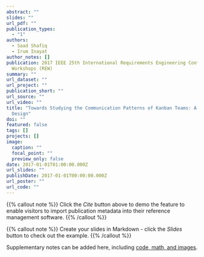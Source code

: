 ```yaml
---
abstract: ""
slides: ""
url_pdf: ""
publication_types:
  - "1"
authors:
  - Saad Shafiq
  - Irum Inayat
author_notes: []
publication: 2017 IEEE 25th International Requirements Engineering Conference
  Workshops (REW)
summary: ""
url_dataset: ""
url_project: ""
publication_short: ""
url_source: ""
url_video: ""
title: "Towards Studying the Communication Patterns of Kanban Teams: A Research
  Design"
doi: ""
featured: false
tags: []
projects: []
image:
  caption: ""
  focal_point: ""
  preview_only: false
date: 2017-01-01T01:00:00.000Z
url_slides: ""
publishDate: 2017-01-01T00:00:00.000Z
url_poster: ""
url_code: ""
---
```


{{% callout note %}}
Click the _Cite_ button above to demo the feature to enable visitors to import publication metadata into their reference management software.
{{% /callout %}}

{{% callout note %}}
Create your slides in Markdown - click the _Slides_ button to check out the example.
{{% /callout %}}

Supplementary notes can be added here, including [code, math, and images](https://wowchemy.com/docs/writing-markdown-latex/).
